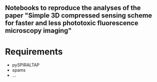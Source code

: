 Notebooks to reproduce the analyses of the paper "Simple 3D compressed sensing scheme for faster and less phototoxic fluorescence microscopy imaging"
---------------------------------------------------------------------

# Requirements
- pySPIRALTAP
- spams
- ...

